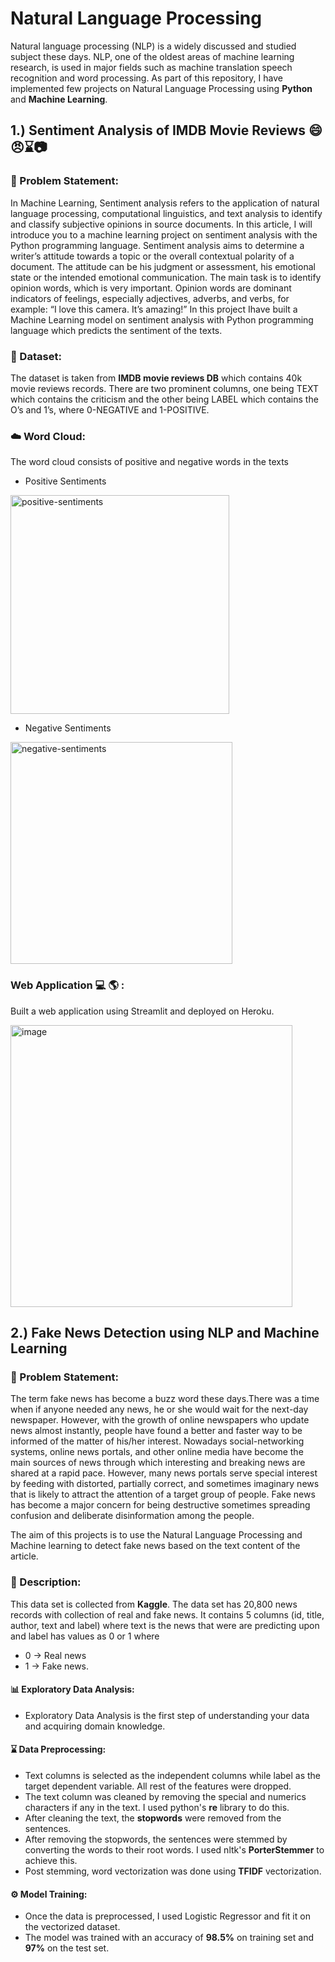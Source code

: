 # Natural Language Processing
Natural language processing (NLP) is a widely discussed and studied subject these days. 
NLP, one of the oldest areas of machine learning research, is used in major fields such as machine translation speech recognition and word processing. 
As part of this repository, I have implemented few projects on Natural Language Processing using **Python** and **Machine Learning**.

## 1.) Sentiment Analysis of IMDB Movie Reviews :smile::angry:⌛:camera:
### 🧭 Problem Statement:
In Machine Learning, Sentiment analysis refers to the application of natural language processing, computational linguistics, and text analysis to identify and classify subjective opinions in source documents. In this article, I will introduce you to a machine learning project on sentiment analysis with the Python programming language. Sentiment analysis aims to determine a writer’s attitude towards a topic or the overall contextual polarity of a document. The attitude can be his judgment or assessment, his emotional state or the intended emotional communication. The main task is to identify opinion words, which is very important. Opinion words are dominant indicators of feelings, especially adjectives, adverbs, and verbs, for example: “I love this camera. It’s amazing!”
In this project Ihave built a Machine Learning model on sentiment analysis with Python programming language which predicts the sentiment of the texts.

### 🧾 Dataset:
The dataset is taken from **IMDB movie reviews DB** which contains 40k movie reviews records. There are two prominent columns, one being TEXT which contains the criticism and the other being LABEL which contains the O’s and 1’s, where 0-NEGATIVE and 1-POSITIVE.

### :cloud: Word Cloud:
The word cloud consists of positive and negative words in the texts
* Positive Sentiments 
<img width="350" alt="positive-sentiments" src="https://user-images.githubusercontent.com/81012989/159269353-e922cbd2-b3dd-4e16-9d54-2817bbd10644.png">

* Negative Sentiments
<img width="355" alt="negative-sentiments" src="https://user-images.githubusercontent.com/81012989/159269374-5b99dc3a-0020-40d4-81a5-5f29aca929ac.png">

### Web Application :computer: :earth_americas: : 
Built a web application using Streamlit and deployed on Heroku.

<img width="451" alt="image" src="https://user-images.githubusercontent.com/81012989/159292592-756f3f43-b58c-4d1f-86d7-18faac38ee84.png">

## 2.) Fake News Detection using NLP and Machine Learning

### 🧭 Problem Statement:
The term fake news has become a buzz word these days.There was a time when if anyone needed any news, he or she would wait for the next-day newspaper. However, with the growth of online newspapers who update news almost instantly, people have found a better and faster way to be informed of the matter of his/her interest. Nowadays social-networking systems, online news portals, and other online media have become the main sources of news through which interesting and breaking news are shared at a rapid pace. However, many news portals serve special interest by feeding with distorted, partially correct, and sometimes imaginary news that is likely to attract the attention of a target group of people. Fake news has become a major concern for being destructive sometimes spreading confusion and deliberate disinformation among the people.

The aim of this projects is to use the Natural Language Processing and Machine learning to detect fake news based on the text content of the article.


### 🧾 Description:
This data set is collected from **Kaggle**. The data set has 20,800 news records with collection of real and fake news. It contains 5 columns (id, title, author, text and label) where text is the news that were are predicting upon and label has values as 0 or 1 where
* 0 -> Real news
* 1 -> Fake news.

#### 📊 Exploratory Data Analysis:
* Exploratory Data Analysis is the first step of understanding your data and acquiring domain knowledge.

#### ⌛ Data Preprocessing:
* Text columns is selected as the independent columns while label as the target dependent variable. All rest of the features were dropped.
* The text column was cleaned by removing the special and numerics characters if any in the text. I used python's **re** library to do this.
* After cleaning the text, the **stopwords** were removed from the sentences.
* After removing the stopwords, the sentences were stemmed by converting the words to their root words. I used nltk's **PorterStemmer** to achieve this.
* Post stemming, word vectorization was done using **TFIDF** vectorization.

#### ⚙ Model Training:
* Once the data is preprocessed, I used Logistic Regressor and fit it on the vectorized dataset.
* The model was trained with an accuracy of **98.5%** on training set and **97%** on the test set.


